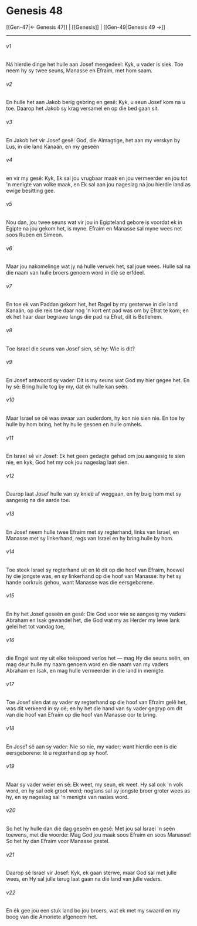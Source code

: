 # Genesis 48

[[Gen-47|← Genesis 47]] | [[Genesis]] | [[Gen-49|Genesis 49 →]]
***

###### v1
Ná hierdie dinge het hulle aan Josef meegedeel: Kyk, u vader is siek. Toe neem hy sy twee seuns, Manasse en Efraim, met hom saam. 
###### v2
En hulle het aan Jakob berig gebring en gesê: Kyk, u seun Josef kom na u toe. Daarop het Jakob sy krag versamel en op die bed gaan sit. 
###### v3
En Jakob het vir Josef gesê: God, die Almagtige, het aan my verskyn by Lus, in die land Kanaän, en my geseën 
###### v4
en vir my gesê: Kyk, Ek sal jou vrugbaar maak en jou vermeerder en jou tot 'n menigte van volke maak, en Ek sal aan jou nageslag ná jou hierdie land as ewige besitting gee. 
###### v5
Nou dan, jou twee seuns wat vir jou in Egipteland gebore is voordat ek in Egipte na jou gekom het, is myne. Efraim en Manasse sal myne wees net soos Ruben en Símeon. 
###### v6
Maar jou nakomelinge wat jy ná hulle verwek het, sal joue wees. Hulle sal na die naam van hulle broers genoem word in dié se erfdeel. 
###### v7
En toe ek van Paddan gekom het, het Ragel by my gesterwe in die land Kanaän, op die reis toe daar nog 'n kort ent pad was om by Efrat te kom; en ek het haar daar begrawe langs die pad na Efrat, dit is Betlehem. 
###### v8
Toe Israel die seuns van Josef sien, sê hy: Wie is dit? 
###### v9
En Josef antwoord sy vader: Dit is my seuns wat God my hier gegee het. En hy sê: Bring hulle tog by my, dat ek hulle kan seën. 
###### v10
Maar Israel se oë was swaar van ouderdom, hy kon nie sien nie. En toe hy hulle by hom bring, het hy hulle gesoen en hulle omhels. 
###### v11
En Israel sê vir Josef: Ek het geen gedagte gehad om jou aangesig te sien nie, en kyk, God het my ook jou nageslag laat sien. 
###### v12
Daarop laat Josef hulle van sy knieë af weggaan, en hy buig hom met sy aangesig na die aarde toe. 
###### v13
En Josef neem hulle twee Efraim met sy regterhand, links van Israel, en Manasse met sy linkerhand, regs van Israel en hy bring hulle by hom. 
###### v14
Toe steek Israel sy regterhand uit en lê dit op die hoof van Efraim, hoewel hy die jongste was, en sy linkerhand op die hoof van Manasse: hy het sy hande oorkruis gehou, want Manasse was die eersgeborene. 
###### v15
En hy het Josef geseën en gesê: Die God voor wie se aangesig my vaders Abraham en Isak gewandel het, die God wat my as Herder my lewe lank gelei het tot vandag toe, 
###### v16
die Engel wat my uit elke teëspoed verlos het — mag Hy die seuns seën, en mag deur hulle my naam genoem word en die naam van my vaders Abraham en Isak, en mag hulle vermeerder in die land in menigte. 
###### v17
Toe Josef sien dat sy vader sy regterhand op die hoof van Efraim gelê het, was dit verkeerd in sy oë; en hy het die hand van sy vader gegryp om dit van die hoof van Efraim op die hoof van Manasse oor te bring. 
###### v18
En Josef sê aan sy vader: Nie so nie, my vader; want hierdie een is die eersgeborene: lê u regterhand op sy hoof. 
###### v19
Maar sy vader weier en sê: Ek weet, my seun, ek weet. Hy sal ook 'n volk word, en hy sal ook groot word; nogtans sal sy jongste broer groter wees as hy, en sy nageslag sal 'n menigte van nasies word. 
###### v20
So het hy hulle dan dié dag geseën en gesê: Met jou sal Israel 'n seën toewens, met die woorde: Mag God jou maak soos Efraim en soos Manasse! So het hy dan Efraim voor Manasse gestel. 
###### v21
Daarop sê Israel vir Josef: Kyk, ek gaan sterwe, maar God sal met julle wees, en Hy sal julle terug laat gaan na die land van julle vaders. 
###### v22
En ék gee jou een stuk land bo jou broers, wat ek met my swaard en my boog van die Amoriete afgeneem het. 
